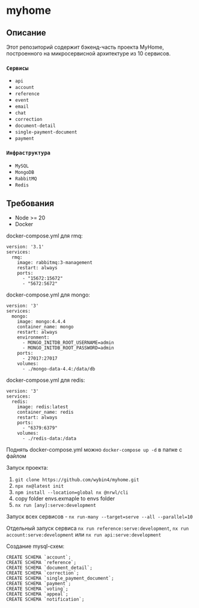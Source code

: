 # myhome

## Описание
Этот репозиторий содержит бэкенд-часть проекта MyHome, построенного на микросервисной архитектуре из 10 сервисов.

### `Сервисы`
- `api`
- `account`
- `reference`
- `event`
- `email`
- `chat`
- `correction`
- `document-detail`
- `single-payment-document`
- `payment`

### `Инфраструктура`
- `MySQL`
- `MongoDB`
- `RabbitMQ`
- `Redis`

## Требования
- Node >= 20
- Docker

docker-compose.yml для rmq:
```
version: '3.1'
services:
  rmq:
    image: rabbitmq:3-management
    restart: always
    ports: 
      - "15672:15672"
      - "5672:5672"
```
docker-compose.yml для mongo:
```
version: '3'
services:
  mongo:
    image: mongo:4.4.4
    container_name: mongo
    restart: always
    environment:
      - MONGO_INITDB_ROOT_USERNAME=admin
      - MONGO_INITDB_ROOT_PASSWORD=admin
    ports:
      - 27017:27017
    volumes:
      - ./mongo-data-4.4:/data/db
```
docker-compose.yml для redis:
```
version: '3'
services:
  redis:
    image: redis:latest
    container_name: redis
    restart: always
    ports:
      - "6379:6379"
    volumes:
      - ./redis-data:/data
```
Поднять docker-compose.yml можно `docker-compose up -d` в папке с файлом

Запуск проекта:
1. `git clone https://github.com/wybin4/myhome.git`
2. `npx nx@latest init`
3. `npm install --location=global nx @nrwl/cli`
4. copy folder envs.exmaple to envs folder
5. `nx run [any]:serve:development`

Запуск всех сервисов - `nx run-many --target=serve --all --parallel=10`

Отдельный запуск сервиса `nx run reference:serve:development`, `nx run account:serve:development` или `nx run api:serve:development`

Создание mysql-схем:
```
CREATE SCHEMA `account`;
CREATE SCHEMA `reference`;
CREATE SCHEMA `document_detail`;
CREATE SCHEMA `correction`;
CREATE SCHEMA `single_payment_document`;
CREATE SCHEMA `payment`;
CREATE SCHEMA `voting`;
CREATE SCHEMA `appeal`;
CREATE SCHEMA `notification`;
```
